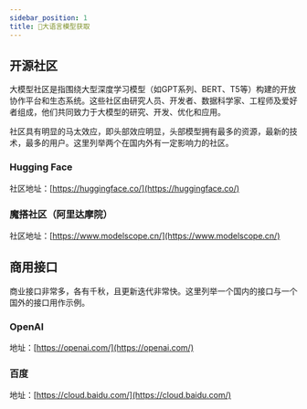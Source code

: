 ```yaml
---
sidebar_position: 1
title: 🚧大语言模型获取
---
```


## 开源社区

大模型社区是指围绕大型深度学习模型（如GPT系列、BERT、T5等）构建的开放协作平台和生态系统。这些社区由研究人员、开发者、数据科学家、工程师及爱好者组成，他们共同致力于大模型的研究、开发、优化和应用。

社区具有明显的马太效应，即头部效应明显，头部模型拥有最多的资源，最新的技术，最多的用户。这里列举两个在国内外有一定影响力的社区。

### Hugging Face

社区地址：[https://huggingface.co/](https://huggingface.co/)

### 魔搭社区（阿里达摩院）

社区地址：[https://www.modelscope.cn/](https://www.modelscope.cn/)

## 商用接口

商业接口非常多，各有千秋，且更新迭代非常快。这里列举一个国内的接口与一个国外的接口用作示例。

### OpenAI

地址：[https://openai.com/](https://openai.com/)

### 百度

地址：[https://cloud.baidu.com/](https://cloud.baidu.com/)

